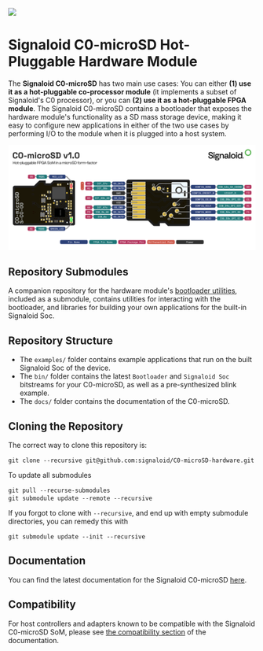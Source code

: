 ![](https://github.com/signaloid/C0-microSD-Hardware/actions/workflows/jekyll.yml/badge.svg)


# Signaloid C0-microSD Hot-Pluggable Hardware Module
The **Signaloid C0-microSD** has two main use cases: You can either **(1) use it as a hot-pluggable co-processor module** (it implements a subset of Signaloid's C0 processor), or you can **(2) use it as a hot-pluggable FPGA module**. The Signaloid C0-microSD contains a bootloader that exposes the hardware module's functionality as a SD mass storage device, making it easy to configure new applications in either of the two use cases by performing I/O to the module when it is plugged into a host system. 


![C0-microSD pinout](docs/assets/images/C0-microSD-pinout-horizontal.png)


## Repository Submodules
A companion repository for the hardware module's [bootloader utilities](https://github.com/signaloid/C0-microSD-utilities/), included as a submodule, contains utilities for interacting with the bootloader, and libraries for building your own applications for the built-in Signaloid Soc.

## Repository Structure
- The `examples/` folder contains example applications that run on the built Signaloid Soc of the device.
- The `bin/` folder contains the latest `Bootloader` and `Signaloid Soc` bitstreams for your C0-microSD, as well as a pre-synthesized blink example.
- The `docs/` folder contains the documentation of the C0-microSD.

## Cloning the Repository 
The correct way to clone this repository is:
```
git clone --recursive git@github.com:signaloid/C0-microSD-hardware.git
```
To update all submodules
```
git pull --recurse-submodules
git submodule update --remote --recursive
```
If you forgot to clone with `--recursive`, and end up with empty submodule directories, you can remedy this with
```
git submodule update --init --recursive
```

## Documentation
You can find the latest documentation for the Signaloid C0-microSD [here](https://c0-microsd-docs.signaloid.io/).

## Compatibility
For host controllers and adapters known to be compatible with the Signaloid C0-microSD SoM, please see [the compatibility section](https://c0-microsd-docs.signaloid.io/hardware-overview/compatibility.html) of the documentation.

